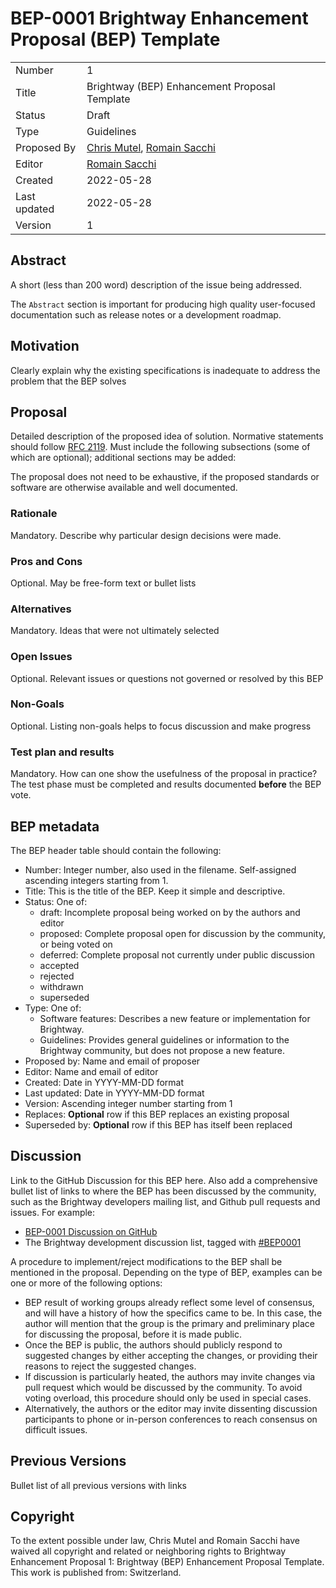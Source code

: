 # BEP-0001 Brightway Enhancement Proposal (BEP) Template

| | |
| - | - |
| Number | 1 |
| Title | Brightway (BEP) Enhancement Proposal Template |
| Status | Draft |
| Type | Guidelines |
| Proposed By | [Chris Mutel](mailto:chris.mutel@gmail.com), [Romain Sacchi](mailto:r_s@me.com) |
| Editor | [Romain Sacchi](mailto:r_s@me.com) |
| Created | 2022-05-28 |
| Last updated | 2022-05-28 |
| Version | 1 |

## Abstract

A short (less than 200 word) description of the issue being addressed.

The `Abstract` section is important for producing high quality user-focused documentation such as release notes or a development roadmap.

## Motivation

Clearly explain why the existing specifications is inadequate to address the problem that the BEP solves

## Proposal

Detailed description of the proposed idea of solution. Normative statements should follow [RFC 2119](https://www.ietf.org/rfc/rfc2119.txt). Must include the following subsections (some of which are optional); additional sections may be added:

The proposal does not need to be exhaustive, if the proposed standards or software are otherwise available and well documented.

### Rationale

Mandatory. Describe why particular design decisions were made.

### Pros and Cons

Optional. May be free-form text or bullet lists

### Alternatives

Mandatory. Ideas that were not ultimately selected

### Open Issues

Optional. Relevant issues or questions not governed or resolved by this BEP

### Non-Goals

Optional. Listing non-goals helps to focus discussion and make progress

### Test plan and results

Mandatory. How can one show the usefulness of the proposal in practice? The test phase must be completed and results documented **before** the BEP vote.

## BEP metadata

The BEP header table should contain the following:

* Number: Integer number, also used in the filename. Self-assigned ascending integers starting from 1.
* Title: This is the title of the BEP. Keep it simple and descriptive.
* Status: One of:
    * draft: Incomplete proposal being worked on by the authors and editor
    * proposed: Complete proposal open for discussion by the community, or being voted on
    * deferred: Complete proposal not currently under public discussion
    * accepted
    * rejected
    * withdrawn
    * superseded
* Type: One of:
    * Software features: Describes a new feature or implementation for Brightway.
    * Guidelines: Provides general guidelines or information to the Brightway community, but does not propose a new feature.
* Proposed by: Name and email of proposer
* Editor: Name and email of editor
* Created: Date in YYYY-MM-DD format
* Last updated: Date in YYYY-MM-DD format
* Version: Ascending integer number starting from 1
* Replaces: **Optional** row if this BEP replaces an existing proposal
* Superseded by: **Optional** row if this BEP has itself been replaced

## Discussion

Link to the GitHub Discussion for this BEP here. Also add a comprehensive bullet list of links to where the BEP has been discussed by the community, such as the Brightway developers mailing list, and Github pull requests and issues. For example:

* [BEP-0001 Discussion on GitHub](https://github.com/brightway-lca/enhancement-proposals/discussions/01)
* The Brightway development discussion list, tagged with [#BEP0001](TODO)

A procedure to implement/reject modifications to the BEP shall be mentioned in the proposal. Depending on the type of BEP, examples can be one or more of the following options:

* BEP result of working groups already reflect some level of consensus, and will have a history of how the specifics came to be. In this case, the author will mention that the group is the primary and preliminary place for discussing the proposal, before it is made public.
* Once the BEP is public, the authors should publicly respond to suggested changes by either accepting the changes, or providing their reasons to reject the suggested changes.
* If discussion is particularly heated, the authors may invite changes via pull request which would be discussed by the community. To avoid voting overload, this procedure should only be used in special cases.
* Alternatively, the authors or the editor may invite dissenting discussion participants to phone or in-person conferences to reach consensus on difficult issues.

## Previous Versions

Bullet list of all previous versions with links

## Copyright

To the extent possible under law, Chris Mutel and Romain Sacchi have waived all copyright and related or neighboring rights to Brightway Enhancement Proposal 1: Brightway (BEP) Enhancement Proposal Template. This work is published from: Switzerland.
